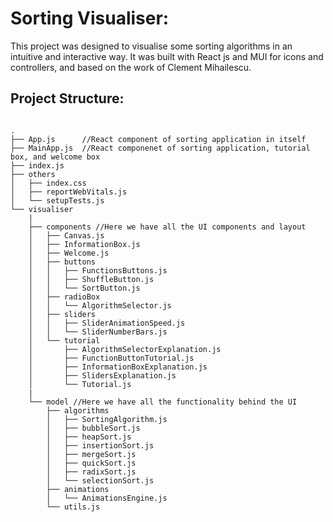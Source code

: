 # Sorting Visualiser:

This project was designed to visualise some sorting algorithms in an intuitive and interactive way. It was built with React js and MUI for icons and controllers, and based on the work of Clement Mihailescu. 


## Project Structure:

```

.
├── App.js      //React component of sorting application in itself
├── MainApp.js  //React componenet of sorting application, tutorial box, and welcome box 
├── index.js
├── others
│   ├── index.css
│   ├── reportWebVitals.js
│   └── setupTests.js
└── visualiser
    |
    ├── components //Here we have all the UI components and layout
    │   ├── Canvas.js
    │   ├── InformationBox.js
    │   ├── Welcome.js
    │   ├── buttons
    │   │   ├── FunctionsButtons.js
    │   │   ├── ShuffleButton.js
    │   │   └── SortButton.js
    │   ├── radioBox
    │   │   └── AlgorithmSelector.js
    │   ├── sliders
    │   │   ├── SliderAnimationSpeed.js
    │   │   └── SliderNumberBars.js
    │   └── tutorial
    │       ├── AlgorithmSelectorExplanation.js
    │       ├── FunctionButtonTutorial.js
    │       ├── InformationBoxExplanation.js
    │       ├── SlidersExplanation.js
    │       └── Tutorial.js
    |
    └── model //Here we have all the functionality behind the UI
        ├── algorithms
        │   ├── SortingAlgorithm.js
        │   ├── bubbleSort.js
        │   ├── heapSort.js
        │   ├── insertionSort.js
        │   ├── mergeSort.js
        │   ├── quickSort.js
        │   ├── radixSort.js
        │   └── selectionSort.js
        ├── animations
        │   └── AnimationsEngine.js
        └── utils.js

```
